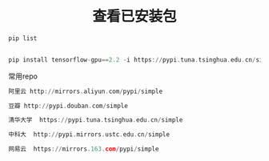 <h1 align="center">查看已安装包</h1>


```asm
pip list


pip install tensorflow-gpu==2.2 -i https://pypi.tuna.tsinghua.edu.cn/simple --trusted-host https://pypi.tuna.tsinghua.edu.cn
```



常用repo

```asm
阿里云 http://mirrors.aliyun.com/pypi/simple

豆瓣 http://pypi.douban.com/simple

清华大学  https://pypi.tuna.tsinghua.edu.cn/simple

中科大  http://pypi.mirrors.ustc.edu.cn/simple

网易云  https://mirrors.163.com/pypi/simple
```

